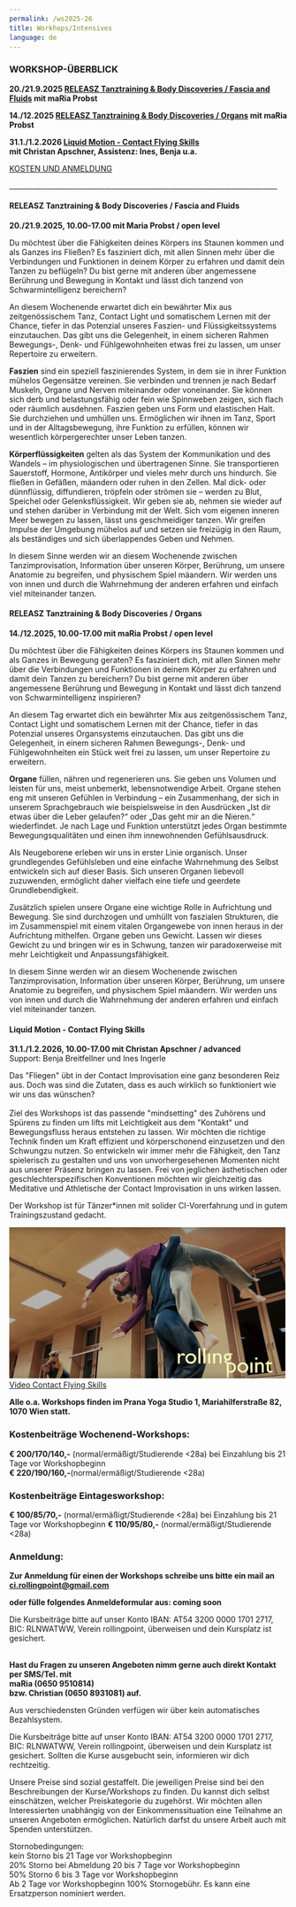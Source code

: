 ```yaml
---
permalink: /ws2025-26
title: Workhops/Intensives
language: de
---
```

### **WORKSHOP-ÜBERBLICK**

**20./21.9.2025 [RELEASZ Tanztraining & Body Discoveries / Fascia and Fluids](#faszien)
mit maRia Probst**

**14./12.2025 [RELEASZ Tanztraining & Body Discoveries / Organs](#organs)
mit maRia Probst**

**31.1./1.2.2026 [Liquid Motion - Contact Flying Skills](#flyingskills)**\
**mit Christan Apschner, Assistenz: Ines, Benja u.a.** 

[KOSTEN UND ANMELDUNG](#orga)

\_\_\_\_\_\_\_\_\_\_\_\_\_\_\_\_\_\_\_\_\_\_\_\_\_\_\_\_\_\_\_\_\_\_\_\_\_\_\_\_\_\_\_\_\_\_\_\_\_\_\_\_\_\_\_\_\_\_\_\_\_\_\_\_\_\_\_\_\_\_\_\_\_\_\_\_

<div class="named-anchor" id="faszien"></div>

#### RELEASZ Tanztraining & Body Discoveries / Fascia and Fluids

**20./21.9.2025, 10.00-17.00 mit Maria Probst / open level**

Du möchtest über die Fähigkeiten deines Körpers ins Staunen kommen und als Ganzes ins Fließen? Es fasziniert dich, mit allen Sinnen mehr über die Verbindungen und Funktionen in deinem Körper zu erfahren und damit dein Tanzen zu beflügeln? Du bist gerne mit anderen über angemessene Berührung und Bewegung in Kontakt und lässt dich tanzend von Schwarmintelligenz bereichern?

An diesem Wochenende erwartet dich ein bewährter Mix aus zeitgenössischem Tanz, Contact Light und somatischem Lernen mit der Chance, tiefer in das Potenzial unseres Faszien- und Flüssigkeitssystems einzutauchen. Das gibt uns die Gelegenheit, in einem sicheren Rahmen Bewegungs-, Denk- und Fühlgewohnheiten etwas frei zu lassen, um unser Repertoire zu erweitern.

**Faszien** sind ein speziell faszinierendes System, in dem sie in ihrer Funktion mühelos Gegensätze vereinen. Sie verbinden und trennen je nach Bedarf Muskeln, Organe und Nerven miteinander oder voneinander. Sie können sich derb und belastungsfähig oder fein wie Spinnweben zeigen, sich flach oder räumlich ausdehnen. Faszien geben uns Form und elastischen Halt. Sie durchziehen und umhüllen uns. Ermöglichen wir ihnen im Tanz, Sport und in der Alltagsbewegung, ihre Funktion zu erfüllen, können wir wesentlich körpergerechter unser Leben tanzen.

**Körperflüssigkeiten** gelten als das System der Kommunikation und des Wandels – im physiologischen und übertragenen Sinne. Sie transportieren Sauerstoff, Hormone, Antikörper und vieles mehr durch uns hindurch. Sie fließen in Gefäßen, mäandern oder ruhen in den Zellen. Mal dick- oder dünnflüssig, diffundieren, tröpfeln oder strömen sie – werden zu Blut, Speichel oder Gelenksflüssigkeit. Wir geben sie ab, nehmen sie wieder auf und stehen darüber in Verbindung mit der Welt.
Sich vom eigenen inneren Meer bewegen zu lassen, lässt uns geschmeidiger tanzen. Wir greifen Impulse der Umgebung mühelos auf und setzen sie freizügig in den Raum, als beständiges und sich überlappendes Geben und Nehmen.

In diesem Sinne werden wir an diesem Wochenende zwischen Tanzimprovisation, Information über unseren Körper, Berührung, um unsere Anatomie zu begreifen, und physischem Spiel mäandern. Wir werden uns von innen und durch die Wahrnehmung der anderen erfahren und einfach viel miteinander tanzen.

<div class="named-anchor" id="organs"></div>

#### RELEASZ Tanztraining & Body Discoveries / Organs

**14./12.2025, 10.00-17.00 mit maRia Probst / open level**

Du möchtest über die Fähigkeiten deines Körpers ins Staunen kommen und als Ganzes in Bewegung geraten? Es fasziniert dich, mit allen Sinnen mehr über die Verbindungen und Funktionen in deinem Körper zu erfahren und damit dein Tanzen zu bereichern? Du bist gerne mit anderen über angemessene Berührung und Bewegung in Kontakt und lässt dich tanzend von Schwarmintelligenz inspirieren? 

An diesem Tag erwartet dich ein bewährter Mix aus zeitgenössischem Tanz, Contact Light und somatischem Lernen mit der Chance, tiefer in das Potenzial unseres Organsystems einzutauchen. Das gibt uns die Gelegenheit, in einem sicheren Rahmen Bewegungs-, Denk- und Fühlgewohnheiten ein Stück weit frei zu lassen, um unser Repertoire zu erweitern.

**Organe** füllen, nähren und regenerieren uns. Sie geben uns Volumen und leisten für uns, meist unbemerkt, lebensnotwendige Arbeit. Organe stehen eng mit unseren Gefühlen in Verbindung – ein Zusammenhang, der sich in unserem Sprachgebrauch wie beispielsweise in den Ausdrücken „Ist dir etwas über die Leber gelaufen?“ oder „Das geht mir an die Nieren.“ wiederfindet. Je nach Lage und Funktion unterstützt jedes Organ bestimmte Bewegungsqualitäten und einen ihm innewohnenden Gefühlsausdruck. 

Als Neugeborene erleben wir uns in erster Linie organisch. Unser grundlegendes Gefühlsleben und eine einfache Wahrnehmung des Selbst entwickeln sich auf dieser Basis. Sich unseren Organen liebevoll zuzuwenden, ermöglicht daher vielfach eine tiefe und geerdete Grundlebendigkeit. 

Zusätzlich spielen unsere Organe eine wichtige Rolle in Aufrichtung und Bewegung. Sie sind durchzogen und umhüllt von faszialen Strukturen, die im Zusammenspiel mit einem vitalen Organgewebe von innen heraus in der Aufrichtung mithelfen. 
Organe geben uns Gewicht. Lassen wir dieses Gewicht zu und bringen wir es in Schwung, tanzen wir paradoxerweise mit mehr Leichtigkeit und Anpassungsfähigkeit.

In diesem Sinne werden wir an diesem Wochenende zwischen Tanzimprovisation, Information über unseren Körper, Berührung, um unsere Anatomie zu begreifen, und physischem Spiel mäandern. Wir werden uns von innen und durch die Wahrnehmung der anderen erfahren und einfach viel miteinander tanzen. 

<div class="named-anchor" id="flyingskills"></div>

#### **Liquid Motion - Contact Flying Skills**

**31.1./1.2.2026, 10.00-17.00 mit Christan Apschner / advanced**\
Support: Benja Breitfellner und Ines Ingerle

Das "Fliegen" übt in der Contact Improvisation eine ganz besonderen Reiz aus. Doch was sind  die Zutaten, dass es auch wirklich so funktioniert wie wir uns das wünschen?\
\
Ziel des Workshops ist das passende "mindsetting" des Zuhörens und Spürens zu finden um lifts mit Leichtigkeit aus dem "Kontakt" und Bewegungsfluss heraus entstehen zu lassen. Wir möchten die richtige Technik finden um Kraft effizient und körperschonend einzusetzen und den Schwungzu nutzen. So entwickeln wir immer mehr die Fähigkeit, den Tanz spielerisch zu gestalten und uns von unvorhergesehenen Momenten nicht aus unserer Präsenz bringen zu lassen. Frei von jeglichen ästhetischen oder geschlechterspezifischen Konventionen möchten wir gleichzeitig das Meditative und Athletische der Contact Improvisation in uns wirken lassen.

Der Workshop ist für Tänzer*innen mit solider CI-Vorerfahrung und in gutem Trainingszustand gedacht.

<div class="imglink"><a target="_blank" href="https://www.youtube.com/watch?v=6tbJKhYSShk"><img src="/assets/uploads/bildschirmfoto-2023-12-03-um-21.32.38.png" alt="" /><div>Video Contact Flying Skills</div></a></div>

<div class="named-anchor" id="orga"></div>

**Alle o.a. Workshops finden im Prana Yoga Studio 1, Mariahilferstraße 82, 1070 Wien statt.**

### **Kostenbeiträge Wochenend-Workshops:**

**€ 200/170/140,-** (normal/ermäßigt/Studierende <28a) bei Einzahlung bis 21 Tage vor Workshopbeginn\
**€ 220/190/160,-**(normal/ermäßigt/Studierende <28a) 

### **Kostenbeiträge Eintagesworkshop:**

**€ 100/85/70,-** (normal/ermäßigt/Studierende <28a) bei Einzahlung bis 21 Tage vor Workshopbeginn
**€ 110/95/80,-** (normal/ermäßigt/Studierende <28a)

### Anmeldung:

**Zur Anmeldung für einen der Workshops schreibe uns bitte ein mail an ci.rollingpoint@gmail.com**

**oder fülle folgendes Anmeldeformular aus: coming soon**

Die Kursbeiträge bitte auf unser Konto IBAN: AT54 3200 0000 1701 2717, BIC: RLNWATWW, Verein rollingpoint, überweisen und dein Kursplatz ist gesichert.

\
**Hast du Fragen zu unseren Angeboten nimm gerne auch direkt Kontakt per SMS/Tel. mit**\
**maRia (0650 9510814)**\
**bzw. Christian (0650 8931081) auf.**

Aus verschiedensten Gründen verfügen wir über kein automatisches Bezahlsystem.

Die Kursbeiträge bitte auf unser Konto IBAN: AT54 3200 0000 1701 2717, BIC: RLNWATWW, Verein rollingpoint, überweisen und dein Kursplatz ist gesichert. Sollten die Kurse ausgebucht sein, informieren wir dich rechtzeitig.

Unsere Preise sind sozial gestaffelt. Die jeweiligen Preise sind bei den Beschreibungen der Kurse/Workshops zu finden. Du kannst dich selbst einschätzen, welcher Preiskategorie du zugehörst. Wir möchten allen Interessierten unabhängig von der Einkommenssituation eine Teilnahme an unseren Angeboten ermöglichen. Natürlich darfst du unsere Arbeit auch mit Spenden unterstützen.

Stornobedingungen: \
kein Storno bis 21 Tage vor Workshopbeginn\
20% Storno bei Abmeldung 20 bis 7 Tage vor Workshopbeginn\
50% Storno 6 bis 3 Tage vor Workshopbeginn\
Ab 2 Tage vor Workshopbeginn 100% Stornogebühr. Es kann eine Ersatzperson nominiert werden.